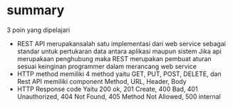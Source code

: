 # summary

3 poin yang dipelajari

- REST API merupakansalah satu implementasi dari web service sebagai standar untuk pertukaran data antara aplikasi maupun sistem  Jika api merupakaan penghubung maka REST merupakan pembuat aturan sesuai keinginan programmer dalam merancang web service
- HTTP method memiliki 4 method yaitu GET, PUT, POST, DELETE, dan Rest API memiliki component Method, URL, Header, Body 
- HTTP Response code Yaitu 200 ok, 201 Create, 400 Bad, 401 Unauthorized, 404 Not Found, 405 Method Not Allowed, 500 internal